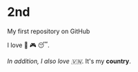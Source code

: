 # 2nd

My first repository on GitHub

I love :pizza: :video_game: :sleeping:.

*In addition, I also love 🇻🇳*. It's my **country**.
